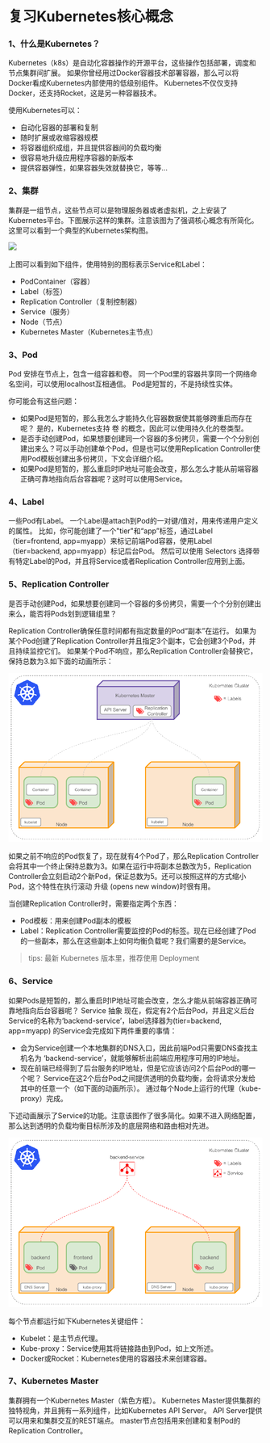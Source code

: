 # 复习Kubernetes核心概念

### 1、什么是Kubernetes？

Kubernetes（k8s）是自动化容器操作的开源平台，这些操作包括部署，调度和节点集群间扩展。
如果你曾经用过Docker容器技术部署容器，那么可以将Docker看成Kubernetes内部使用的低级别组件。
Kubernetes不仅仅支持Docker，还支持Rocket，这是另一种容器技术。

使用Kubernetes可以：

- 自动化容器的部署和复制
- 随时扩展或收缩容器规模
- 将容器组织成组，并且提供容器间的负载均衡
- 很容易地升级应用程序容器的新版本
- 提供容器弹性，如果容器失效就替换它，等等...

### 2、集群

集群是一组节点，这些节点可以是物理服务器或者虚拟机，之上安装了Kubernetes平台。下图展示这样的集群。注意该图为了强调核心概念有所简化。
这里可以看到一个典型的Kubernetes架构图。

![](images/k8s-cluster.png)

上图可以看到如下组件，使用特别的图标表示Service和Label：

- PodContainer（容器）
- Label（标签）
- Replication Controller（复制控制器）
- Service（服务）
- Node（节点）
- Kubernetes Master（Kubernetes主节点）

### 3、Pod

Pod 安排在节点上，包含一组容器和卷。
同一个Pod里的容器共享同一个网络命名空间，可以使用localhost互相通信。
Pod是短暂的，不是持续性实体。

你可能会有这些问题：

- 如果Pod是短暂的，那么我怎么才能持久化容器数据使其能够跨重启而存在呢？ 是的，Kubernetes支持 卷 的概念，因此可以使用持久化的卷类型。
- 是否手动创建Pod，如果想要创建同一个容器的多份拷贝，需要一个个分别创建出来么？可以手动创建单个Pod，但是也可以使用Replication Controller使用Pod模板创建出多份拷贝，下文会详细介绍。
- 如果Pod是短暂的，那么重启时IP地址可能会改变，那么怎么才能从前端容器正确可靠地指向后台容器呢？这时可以使用Service。

### 4、Label

一些Pod有Label。
一个Label是attach到Pod的一对键/值对，用来传递用户定义的属性。
比如，你可能创建了一个"tier"和“app”标签，通过Label（tier=frontend, app=myapp）来标记前端Pod容器，使用Label（tier=backend, app=myapp）标记后台Pod。
然后可以使用 Selectors 选择带有特定Label的Pod，并且将Service或者Replication Controller应用到上面。

### 5、Replication Controller

是否手动创建Pod，如果想要创建同一个容器的多份拷贝，需要一个个分别创建出来么，能否将Pods划到逻辑组里？

Replication Controller确保任意时间都有指定数量的Pod“副本”在运行。
如果为某个Pod创建了Replication Controller并且指定3个副本，它会创建3个Pod，并且持续监控它们。
如果某个Pod不响应，那么Replication Controller会替换它，保持总数为3.如下面的动画所示：

![](./images/06-复习Kubernetes核心概念-20230912152436083.png)

如果之前不响应的Pod恢复了，现在就有4个Pod了，那么Replication Controller会将其中一个终止保持总数为3。如果在运行中将副本总数改为5，Replication
Controller会立刻启动2个新Pod，保证总数为5。还可以按照这样的方式缩小Pod，这个特性在执行滚动 升级 (opens new window)时很有用。

当创建Replication Controller时，需要指定两个东西：

- Pod模板：用来创建Pod副本的模板
- Label：Replication Controller需要监控的Pod的标签。现在已经创建了Pod的一些副本，那么在这些副本上如何均衡负载呢？我们需要的是Service。

> tips: 最新 Kubernetes 版本里，推荐使用 Deployment

### 6、Service

如果Pods是短暂的，那么重启时IP地址可能会改变，怎么才能从前端容器正确可靠地指向后台容器呢？ Service 抽象
现在，假定有2个后台Pod，并且定义后台Service的名称为‘backend-service’，label选择器为(tier=backend, app=myapp) 的Service会完成如下两件重要的事情：

- 会为Service创建一个本地集群的DNS入口，因此前端Pod只需要DNS查找主机名为 ‘backend-service’，就能够解析出前端应用程序可用的IP地址。
- 现在前端已经得到了后台服务的IP地址，但是它应该访问2个后台Pod的哪一个呢？
  Service在这2个后台Pod之间提供透明的负载均衡，会将请求分发给其中的任意一个（如下面的动画所示）。
  通过每个Node上运行的代理（kube-proxy）完成。

下述动画展示了Service的功能。注意该图作了很多简化。如果不进入网络配置，那么达到透明的负载均衡目标所涉及的底层网络和路由相对先进。

![](./images/06-复习Kubernetes核心概念-20230912152436393.png)

每个节点都运行如下Kubernetes关键组件：

- Kubelet：是主节点代理。
- Kube-proxy：Service使用其将链接路由到Pod，如上文所述。
- Docker或Rocket：Kubernetes使用的容器技术来创建容器。

### 7、Kubernetes Master

集群拥有一个Kubernetes Master（紫色方框）。
Kubernetes Master提供集群的独特视角，并且拥有一系列组件，比如Kubernetes API Server。
API Server提供可以用来和集群交互的REST端点。
master节点包括用来创建和复制Pod的Replication Controller。